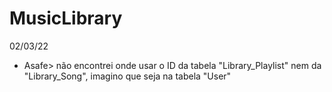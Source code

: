 # MusicLibrary

02/03/22
- Asafe> não encontrei onde usar o ID da tabela "Library_Playlist" nem da "Library_Song", imagino que seja na tabela "User" 

